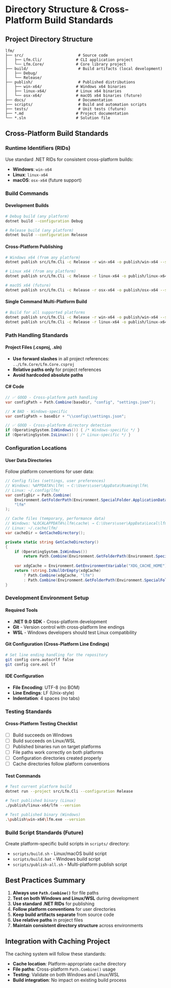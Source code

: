 # Directory Structure & Cross-Platform Build Standards

## Project Directory Structure

```
lfm/
├── src/                        # Source code
│   ├── Lfm.Cli/               # CLI application project
│   └── Lfm.Core/              # Core library project
├── build/                      # Build artifacts (local development)
│   ├── Debug/
│   └── Release/
├── publish/                    # Published distributions
│   ├── win-x64/               # Windows x64 binaries
│   ├── linux-x64/             # Linux x64 binaries
│   └── osx-x64/               # macOS x64 binaries (future)
├── docs/                       # Documentation
├── scripts/                    # Build and automation scripts
├── tests/                      # Unit tests (future)
├── *.md                       # Project documentation
└── *.sln                      # Solution file
```

## Cross-Platform Build Standards

### Runtime Identifiers (RIDs)
Use standard .NET RIDs for consistent cross-platform builds:
- **Windows**: `win-x64`
- **Linux**: `linux-x64` 
- **macOS**: `osx-x64` (future support)

### Build Commands

#### Development Builds
```bash
# Debug build (any platform)
dotnet build --configuration Debug

# Release build (any platform)  
dotnet build --configuration Release
```

#### Cross-Platform Publishing
```bash
# Windows x64 (from any platform)
dotnet publish src/Lfm.Cli -c Release -r win-x64 -o publish/win-x64 --self-contained false

# Linux x64 (from any platform)
dotnet publish src/Lfm.Cli -c Release -r linux-x64 -o publish/linux-x64 --self-contained false

# macOS x64 (future)
dotnet publish src/Lfm.Cli -c Release -r osx-x64 -o publish/osx-x64 --self-contained false
```

#### Single Command Multi-Platform Build
```bash
# Build for all supported platforms
dotnet publish src/Lfm.Cli -c Release -r win-x64 -o publish/win-x64 --self-contained false
dotnet publish src/Lfm.Cli -c Release -r linux-x64 -o publish/linux-x64 --self-contained false
```

### Path Handling Standards

#### Project Files (.csproj, .sln)
- **Use forward slashes** in all project references: `../Lfm.Core/Lfm.Core.csproj`
- **Relative paths only** for project references
- **Avoid hardcoded absolute paths**

#### C# Code
```csharp
// ✅ GOOD - Cross-platform path handling
var configPath = Path.Combine(baseDir, "config", "settings.json");

// ❌ BAD - Windows-specific
var configPath = baseDir + "\\config\\settings.json";

// ✅ GOOD - Cross-platform directory detection  
if (OperatingSystem.IsWindows()) { /* Windows-specific */ }
if (OperatingSystem.IsLinux()) { /* Linux-specific */ }
```

### Configuration Locations

#### User Data Directories
Follow platform conventions for user data:

```csharp
// Config files (settings, user preferences)
// Windows: %APPDATA%\lfm\ → C:\Users\user\AppData\Roaming\lfm\
// Linux: ~/.config/lfm/
var configDir = Path.Combine(
    Environment.GetFolderPath(Environment.SpecialFolder.ApplicationData), 
    "lfm"
);

// Cache files (temporary, performance data)  
// Windows: %LOCALAPPDATA%\lfm\cache\ → C:\Users\user\AppData\Local\lfm\cache\
// Linux: ~/.cache/lfm/
var cacheDir = GetCacheDirectory();

private static string GetCacheDirectory()
{
    if (OperatingSystem.IsWindows())
        return Path.Combine(Environment.GetFolderPath(Environment.SpecialFolder.LocalApplicationData), "lfm", "cache");
    
    var xdgCache = Environment.GetEnvironmentVariable("XDG_CACHE_HOME");
    return !string.IsNullOrEmpty(xdgCache) 
        ? Path.Combine(xdgCache, "lfm")
        : Path.Combine(Environment.GetFolderPath(Environment.SpecialFolder.UserProfile), ".cache", "lfm");
}
```

### Development Environment Setup

#### Required Tools
- **.NET 9.0 SDK** - Cross-platform development
- **Git** - Version control with cross-platform line endings
- **WSL** - Windows developers should test Linux compatibility

#### Git Configuration (Cross-Platform Line Endings)
```bash
# Set line ending handling for the repository
git config core.autocrlf false
git config core.eol lf
```

#### IDE Configuration
- **File Encoding**: UTF-8 (no BOM)
- **Line Endings**: LF (Unix-style)
- **Indentation**: 4 spaces (no tabs)

### Testing Standards

#### Cross-Platform Testing Checklist
- [ ] Build succeeds on Windows
- [ ] Build succeeds on Linux/WSL  
- [ ] Published binaries run on target platforms
- [ ] File paths work correctly on both platforms
- [ ] Configuration directories created properly
- [ ] Cache directories follow platform conventions

#### Test Commands
```bash
# Test current platform build
dotnet run --project src/Lfm.Cli --configuration Release

# Test published binary (Linux)
./publish/linux-x64/lfm --version

# Test published binary (Windows)  
.\publish\win-x64\lfm.exe --version
```

### Build Script Standards (Future)

Create platform-specific build scripts in `scripts/` directory:
- `scripts/build.sh` - Linux/macOS build script
- `scripts/build.bat` - Windows build script  
- `scripts/publish-all.sh` - Multi-platform publish script

## Best Practices Summary

1. **Always use `Path.Combine()`** for file paths
2. **Test on both Windows and Linux/WSL** during development
3. **Use standard .NET RIDs** for publishing
4. **Follow platform conventions** for user directories
5. **Keep build artifacts separate** from source code
6. **Use relative paths** in project files
7. **Maintain consistent directory structure** across environments

## Integration with Caching Project

The caching system will follow these standards:
- **Cache location**: Platform-appropriate cache directory
- **File paths**: Cross-platform `Path.Combine()` usage
- **Testing**: Validate on both Windows and Linux/WSL
- **Build integration**: No impact on existing build process